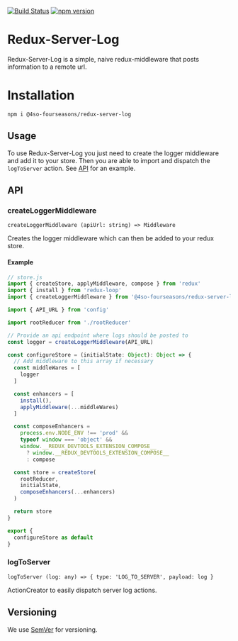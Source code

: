 [![Build Status](https://travis-ci.org/4so-fourseasons/redux-server-log.svg?branch=add-ci)](https://travis-ci.org/4so-fourseasons/redux-server-log)
[![npm version](https://badge.fury.io/js/%404so-fourseasons%2Fredux-server-log.svg)](https://badge.fury.io/js/%404so-fourseasons%2Fredux-server-log)


# Redux-Server-Log

Redux-Server-Log is a simple, naive redux-middleware that posts information to a remote url.


# Installation

`npm i @4so-fourseasons/redux-server-log`

## Usage

To use Redux-Server-Log you just need to create the logger middleware and add
it to your store. Then you are able to import and dispatch the `logToServer` action.
See [API](#api) for an example.


## API

### createLoggerMiddleware

`createLoggerMiddleware (apiUrl: string) => Middleware`

Creates the logger middleware which can then be added to your redux store.


#### Example

```js
// store.js
import { createStore, applyMiddleware, compose } from 'redux'
import { install } from 'redux-loop'
import { createLoggerMiddleware } from '@4so-fourseasons/redux-server-log'

import { API_URL } from 'config'

import rootReducer from './rootReducer'

// Provide an api endpoint where logs should be posted to
const logger = createLoggerMiddleware(API_URL)

const configureStore = (initialState: Object): Object => {
  // Add middleware to this array if necessary
  const middleWares = [
    logger
  ]

  const enhancers = [
    install(),
    applyMiddleware(...middleWares)
  ]

  const composeEnhancers =
    process.env.NODE_ENV !== 'prod' &&
    typeof window === 'object' &&
    window.__REDUX_DEVTOOLS_EXTENSION_COMPOSE__
      ? window.__REDUX_DEVTOOLS_EXTENSION_COMPOSE__
      : compose

  const store = createStore(
    rootReducer,
    initialState,
    composeEnhancers(...enhancers)
  )

  return store
}

export {
  configureStore as default
}

```


### logToServer

`logToServer (log: any) => { type: 'LOG_TO_SERVER', payload: log }`

ActionCreator to easily dispatch server log actions.


## Versioning

We use [SemVer](http://semver.org/) for versioning.
